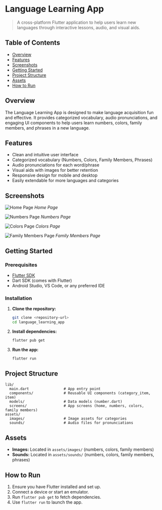 
# Language Learning App

>A cross-platform Flutter application to help users learn new languages through interactive lessons, audio, and visual aids.

## Table of Contents
- [Overview](#overview)
- [Features](#features)
- [Screenshots](#screenshots)
- [Getting Started](#getting-started)
- [Project Structure](#project-structure)
- [Assets](#assets)
- [How to Run](#how-to-run)

## Overview

The Language Learning App is designed to make language acquisition fun and effective. It provides categorized vocabulary, audio pronunciations, and engaging UI components to help users learn numbers, colors, family members, and phrases in a new language.

## Features
- Clean and intuitive user interface
- Categorized vocabulary (Numbers, Colors, Family Members, Phrases)
- Audio pronunciations for each word/phrase
- Visual aids with images for better retention
- Responsive design for mobile and desktop
- Easily extendable for more languages and categories

## Screenshots
![Home Page](screenshots/1.png)
*Home Page*

![Numbers Page](screenshots/2.png)
*Numbers Page*

![Colors Page](screenshots/4.png)
*Colors Page*

![Family Members Page](screenshots/3.png)
*Family Members Page*

## Getting Started

### Prerequisites
- [Flutter SDK](https://flutter.dev/docs/get-started/install)
- Dart SDK (comes with Flutter)
- Android Studio, VS Code, or any preferred IDE

### Installation
1. **Clone the repository:**
	```sh
	git clone <repository-url>
	cd language_learning_app
	```
2. **Install dependencies:**
	```sh
	flutter pub get
	```
3. **Run the app:**
	```sh
	flutter run
	```

## Project Structure

```
lib/
  main.dart                # App entry point
  components/              # Reusable UI components (category_item, item)
  models/                  # Data models (number.dart)
  screens/                 # App screens (home, numbers, colors, family members)
assets/
  images/                  # Image assets for categories
  sounds/                  # Audio files for pronunciations
```

## Assets
- **Images:** Located in `assets/images/` (numbers, colors, family members)
- **Sounds:** Located in `assets/sounds/` (numbers, colors, family members, phrases)

## How to Run

1. Ensure you have Flutter installed and set up.
2. Connect a device or start an emulator.
3. Run `flutter pub get` to fetch dependencies.
4. Use `flutter run` to launch the app.
